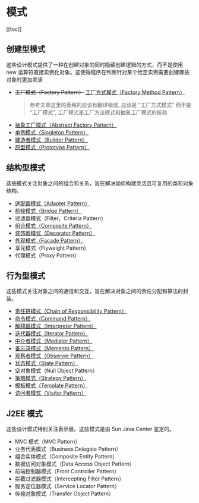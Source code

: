 # 模式

[[toc]]

## 创建型模式

这些设计模式提供了一种在创建对象的同时隐藏创建逻辑的方式，而不是使用 new 运算符直接实例化对象。这使得程序在判断针对某个给定实例需要创建哪些对象时更加灵活

- ~~工厂模式（Factory Pattern）~~ [工厂方式模式（Factory Method Pattern）](./factory/factory-method/factory-method.md)
  > 参考文章这里的表格的应该有翻译错误, 应该是 "工厂方式模式" 而不是 "工厂模式", 工厂模式是工厂方法模式和抽象工厂模式的统称
- [抽象工厂模式（Abstract Factory Pattern）](./factory/abstract-factory/abstract-factory.md)
- [单例模式（Singleton Pattern）](./singleton/singleton.md)
- [建造者模式（Builder Pattern）](./builder/builder.md)
- [原型模式（Prototype Pattern）](./prototype/prototype.md)

## 结构型模式

这些模式关注对象之间的组合和关系，旨在解决如何构建灵活且可复用的类和对象结构。

- [适配器模式（Adapter Pattern）](./adapter/adapter.md)
- [桥接模式（Bridge Pattern）](./bridge/bridge.md)
- 过滤器模式（Filter、Criteria Pattern）
- [组合模式（Composite Pattern）](./composite/composite.md)
- [装饰器模式（Decorator Pattern）](./decorator/decorator.md)
- [外观模式（Facade Pattern）](./facade/facade.md)
- 享元模式（Flyweight Pattern）
- 代理模式（Proxy Pattern）

## 行为型模式

这些模式关注对象之间的通信和交互，旨在解决对象之间的责任分配和算法的封装。

- [责任链模式（Chain of Responsibility Pattern）](./chain-of-responsibility/chain-of-responsibility.md)
- [命令模式（Command Pattern）](./command/command.md)
- [解释器模式（Interpreter Pattern）](./interpreter/interpreter.md)
- [迭代器模式（Iterator Pattern）](./iterator/iterator.md)
- [中介者模式（Mediator Pattern）](./mediator/mediator.md)
- [备忘录模式（Memento Pattern）](./memento/memento.md)
- [观察者模式（Observer Pattern）](./observer/observer.md)
- [状态模式（State Pattern）](./state/state.md)
- 空对象模式（Null Object Pattern）
- [策略模式（Strategy Pattern）](./strategy/strategy.md)
- [模板模式（Template Pattern）](./template/template.md)
- [访问者模式（Visitor Pattern）](./visitor/visitor.md)

## J2EE 模式

这些设计模式特别关注表示层。这些模式是由 Sun Java Center 鉴定的。

- MVC 模式（MVC Pattern）
- 业务代表模式（Business Delegate Pattern）
- 组合实体模式（Composite Entity Pattern）
- 数据访问对象模式（Data Access Object Pattern）
- 前端控制器模式（Front Controller Pattern）
- 拦截过滤器模式（Intercepting Filter Pattern）
- 服务定位器模式（Service Locator Pattern）
- 传输对象模式（Transfer Object Pattern）
